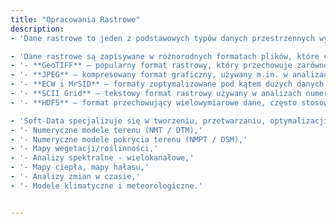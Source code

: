 ```yaml
---
title: "Opracowania Rastrowe"
description: 
- 'Dane rastrowe to jeden z podstawowych typów danych przestrzennych wykorzystywanych w systemach informacji geograficznej (GIS). Składają się z siatki regularnych komórek (pikseli), z których każda ma przypisaną wartość, reprezentującą cechę przestrzenną, np. wysokość, temperaturę, intensywność światła, czy pokrycie terenu. Dzięki swojej strukturze dane rastrowe idealnie nadają się do przedstawiania zjawisk ciągłych w przestrzeni.'

- 'Dane rastrowe są zapisywane w różnorodnych formatach plików, które charakteryzują się określonym zastosowaniem oraz specyfiką techniczną. Najczęściej wykorzystywane formaty danych rastrowych to:'
- '- **GeoTIFF** – popularny format rastrowy, który przechowuje zarówno dane obrazu, jak i informacje georeferencyjne, pozwalając na dokładne pozycjonowanie w przestrzeni,'
- '- **JPEG** – kompresowany format graficzny, używany m.in. w analizach obrazów satelitarnych,'
- '- **ECW i MrSID** – formaty zoptymalizowane pod kątem dużych danych geograficznych z wysokim poziomem kompresji,'
- '- **SCII Grid** – tekstowy format rastrowy używany w analizach numerycznych,'
- '- **HDF5** – format przechowujący wielowymiarowe dane, często stosowany w naukach przyrodniczych i klimatycznych.'

- 'Soft-Data specjalizuje się w tworzeniu, przetwarzaniu, optymalizacji, analizowaniu oraz wizualizacji danych rastrowych. Przykładowymi opracowaniami rastrowymi mogą być:'
- '- Numeryczne modele terenu (NMT / DTM),'
- '- Numeryczne modele pokrycia terenu (NMPT / DSM),'
- '- Mapy wegetacji/roślinności,'
- '- Analizy spektralne - wielokanałowe,'
- '- Mapy ciepła, mapy hałasu,'
- '- Analizy zmian w czasie,'
- '- Modele klimatyczne i meteorologiczne.'


---
```


